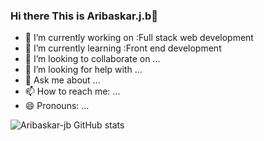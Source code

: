### Hi there This is Aribaskar.j.b👋

<!--
**Aribaskar-jb/Aribaskar-jb** is a ✨ _special_ ✨ repository because its `README.md` (this file) appears on your GitHub profile.

Here are some ideas to get you started:


- ⚡ Fun fact: ...
-->
- 🔭 I’m currently working on :Full stack web development
- 🌱 I’m currently learning :Front end development
- 👯 I’m looking to collaborate on ...
- 🤔 I’m looking for help with ...
- 💬 Ask me about ...
- 📫 How to reach me: ...
- 😄 Pronouns: ...

![Aribaskar-jb GitHub stats](https://github-readme-stats.vercel.app/api?username=Aribaskar-jb&theme=dark&show_icons=true)
